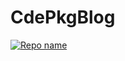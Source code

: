 # CdePkgBlog

[![Repo name](https://github-readme-stats.vercel.app/api/pin/?username=KilianKegel&repo=CdePkgBlog)](https://github.com/tianocore/edk2-staging/tree/CdePkg/blogs/2022-01-16#introduction-of-the-acpica-port-to-uefi)
